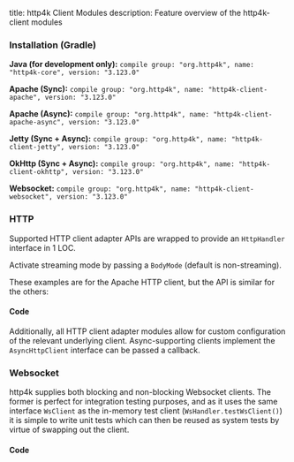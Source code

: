 title: http4k Client Modules
description: Feature overview of the http4k-client modules

### Installation (Gradle)
**Java (for development only):** ```compile group: "org.http4k", name: "http4k-core", version: "3.123.0"```

**Apache (Sync):** ```compile group: "org.http4k", name: "http4k-client-apache", version: "3.123.0"```

**Apache (Async):** ```compile group: "org.http4k", name: "http4k-client-apache-async", version: "3.123.0"```

**Jetty (Sync + Async):** ```compile group: "org.http4k", name: "http4k-client-jetty", version: "3.123.0"```

**OkHttp (Sync + Async):** ```compile group: "org.http4k", name: "http4k-client-okhttp", version: "3.123.0"```

**Websocket:** ```compile group: "org.http4k", name: "http4k-client-websocket", version: "3.123.0"```

### HTTP
Supported HTTP client adapter APIs are wrapped to provide an `HttpHandler` interface in 1 LOC.

Activate streaming mode by passing a `BodyMode` (default is non-streaming).

These examples are for the Apache HTTP client, but the API is similar for the others:

#### Code [<img class="octocat"/>](https://github.com/http4k/http4k/blob/master/src/docs/guide/modules/clients/example_http.kt)
<script src="https://gist-it.appspot.com/https://github.com/http4k/http4k/blob/master/src/docs/guide/modules/clients/example_http.kt"></script>

Additionally, all HTTP client adapter modules allow for custom configuration of the relevant underlying client. Async-supporting clients implement the `AsyncHttpClient` interface can be passed a callback.

### Websocket
http4k supplies both blocking and non-blocking Websocket clients. The former is perfect for integration testing purposes, and as it uses the same interface `WsClient` as the in-memory test client (`WsHandler.testWsClient()`) it is simple to write unit tests which can then be reused as system tests by virtue of swapping out the client.

#### Code [<img class="octocat"/>](https://github.com/http4k/http4k/blob/master/src/docs/guide/modules/clients/example_websocket.kt)
<script src="https://gist-it.appspot.com/https://github.com/http4k/http4k/blob/master/src/docs/guide/modules/clients/example_websocket.kt"></script>
